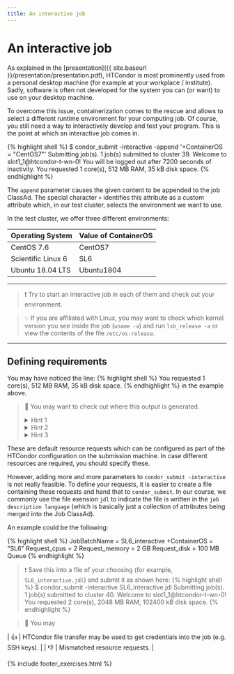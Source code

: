 ```yaml
---
title: An interactive job
---
```

# An interactive job

As explained in the [presentation]({{ site.baseurl }}/presentation/presentation.pdf), HTCondor is most prominently used from a personal desktop machine (for example at your workplace / institute). Sadly, software is often not developed for the system you can (or want) to use on your desktop machine.

To overcome this issue, containerization comes to the rescue and allows to select a different runtime environment for your computing job.
Of course, you still need a way to interactively develop and test your program. This is the point at which an interactive job comes in.

{% highlight shell %}
$ condor_submit -interactive -append '+ContainerOS = "CentOS7"'
Submitting job(s).
1 job(s) submitted to cluster 39.
Welcome to slot1_1@htcondor-t-wn-0!
You will be logged out after 7200 seconds of inactivity.
You requested 1 core(s), 512 MB RAM, 35 kB disk space.
{% endhighlight %}

The `append` parameter causes the given content to be appended to the job ClassAd. The special character `+` identifies this attribute as a custom attribute which, in our test cluster, selects the environment we want to use.

In the test cluster, we offer three different environments:

| Operating System   | Value of ContainerOS |
|:-------------------|:---------------------|
| CentOS 7.6         | CentOS7              |
| Scientific Linux 6 | SL6                  |
| Ubuntu 18.04 LTS   | Ubuntu1804           |

* * *

> :exclamation: Try to start an interactive job in each of them and check out your environment.

> :bulb: If you are affiliated with Linux, you may want to check which kernel version you see inside the job (`uname -a`) and run `lsb_release -a` or view the contents of the file `/etc/os-release`.


* * *

## Defining requirements

You may have noticed the line:
{% highlight shell %}
You requested 1 core(s), 512 MB RAM, 35 kB disk space.
{% endhighlight %}
in the example above.

> :leopard: You may want to check out where this output is generated.
> <details><summary>Hint 1</summary>It is <b>not</b> created by HTCondor itself, but in your environment.</details>
> <details><summary>Hint 2</summary>Check out `/etc/profile.d`.</details>
> <details><summary>Hint 3</summary>Check out `/etc/profile.d/12-resources_and_mt.sh`. How does it gather the information?</details>

These are default resource requests which can be configured as part of the HTCondor configuration on the submission machine. In case different resources are required, you should specify these.

However, adding more and more parameters to `condor_submit -interactive` is not really feasible. To define your requests, it is easier to create a file containing these requests and hand that to `condor_submit`. In our course, we commonly use the file exension `jdl` to indicate the file is written in the `job description language` (which is basically just a collection of attributes being merged into the Job ClassAd).

An example could be the following:

{% highlight shell %}
JobBatchName = SL6_interactive
+ContainerOS = "SL6"
Request_cpus = 2
Request_memory = 2 GB
Request_disk = 100 MB
Queue
{% endhighlight %}

> :exclamation: Save this into a file of your choosing (for example, `SL6_interactive.jdl`) and submit it as shown here:
{% highlight shell %}
$ condor_submit -interactive SL6_interactive.jdl
Submitting job(s).
1 job(s) submitted to cluster 40.
Welcome to slot1_1@htcondor-t-wn-0!
You requested 2 core(s), 2048 MB RAM, 102400 kB disk space.
{% endhighlight %}

> :leopard: You may

| :+1: | HTCondor file transfer may be used to get credentials into the job (e.g. SSH keys). |
| :-1: | Mismatched resource requests. |

{% include footer_exercises.html %}
